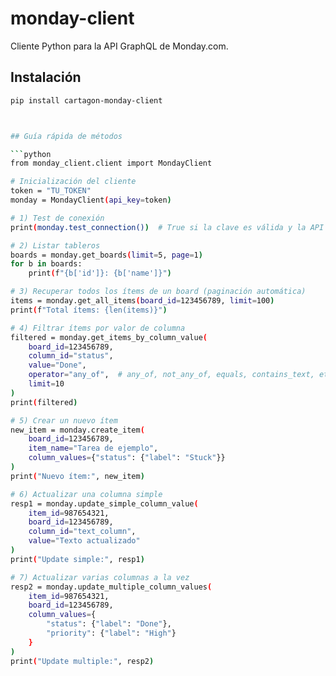 # monday-client

Cliente Python para la API GraphQL de Monday.com.

## Instalación

```bash
pip install cartagon-monday-client



## Guía rápida de métodos

```python
from monday_client.client import MondayClient

# Inicialización del cliente
token = "TU_TOKEN"
monday = MondayClient(api_key=token)

# 1) Test de conexión
print(monday.test_connection())  # True si la clave es válida y la API responde

# 2) Listar tableros
boards = monday.get_boards(limit=5, page=1)
for b in boards:
    print(f"{b['id']}: {b['name']}")

# 3) Recuperar todos los ítems de un board (paginación automática)
items = monday.get_all_items(board_id=123456789, limit=100)
print(f"Total ítems: {len(items)}")

# 4) Filtrar ítems por valor de columna
filtered = monday.get_items_by_column_value(
    board_id=123456789,
    column_id="status",
    value="Done",
    operator="any_of",  # any_of, not_any_of, equals, contains_text, etc.
    limit=10
)
print(filtered)

# 5) Crear un nuevo ítem
new_item = monday.create_item(
    board_id=123456789,
    item_name="Tarea de ejemplo",
    column_values={"status": {"label": "Stuck"}}
)
print("Nuevo ítem:", new_item)

# 6) Actualizar una columna simple
resp1 = monday.update_simple_column_value(
    item_id=987654321,
    board_id=123456789,
    column_id="text_column",
    value="Texto actualizado"
)
print("Update simple:", resp1)

# 7) Actualizar varias columnas a la vez
resp2 = monday.update_multiple_column_values(
    item_id=987654321,
    board_id=123456789,
    column_values={
        "status": {"label": "Done"},
        "priority": {"label": "High"}
    }
)
print("Update multiple:", resp2)

